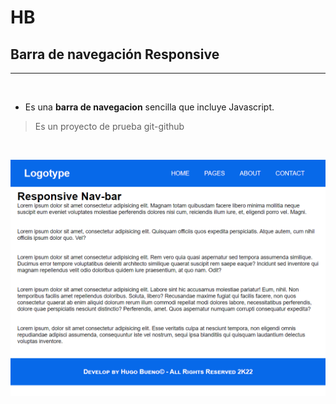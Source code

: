 <!--este es un comentario en Markdown, idéntico a uno de Html-->
# **HB**

## **Barra de navegación Responsive** 
<hr>

<br>

* Es una **barra de navegacion** sencilla que incluye Javascript.

>Es un proyecto de prueba git-github

<br>

![imagen](/images/img-1.png)


